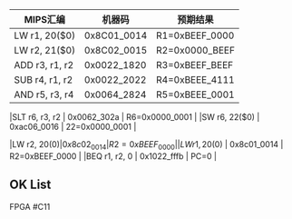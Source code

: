
|MIPS汇编       | 机器码      | 预期结果        |
|---------------|-------------|-----------------|
|LW  r1, 20($0) | 0x8C01_0014 | R1=0xBEEF_0000  |
|LW  r2, 21($0) | 0x8C02_0015 | R2=0x0000_BEEF  |
|ADD r3, r1, r2 | 0x0022_1820 | R3=0xBEEF_BEEF  |
|SUB r4, r1, r2 | 0x0022_2022 | R4=0xBEEE_4111  |
|AND r5, r3, r4 | 0x0064_2824 | R5=0xBEEE_0001  |

|SLT r6, r3, r2 | 0x0062_302a | R6=0x0000_0001  |
|SW  r6, 22($0) | 0xac06_0016 | 22=0x0000_0001  |

|LW  r2, 20($0) | 0x8c02_0014 | R2=0xBEEF_0000  |
|LW  r1, 20($0) | 0x8c01_0014 | R2=0xBEEF_0000  |
|BEQ r1, r2, 0  | 0x1022_fffb | PC=0            |

## OK List

FPGA #C11